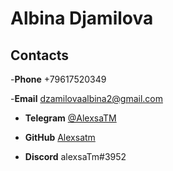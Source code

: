 # Albina Djamilova

## Contacts 

-**Phone** +79617520349

-**Email** dzamilovaalbina2@gmail.com

- **Telegram** [@AlexsaTM](https://t.me/AlexsaTM "my Telegram")

- **GitHub** [Alexsatm](https://github.com/Alexsatm "my GitHub")

- **Discord** alexsaTm#3952
